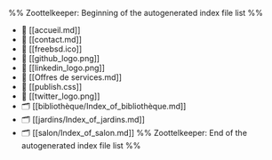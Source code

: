%% Zoottelkeeper: Beginning of the autogenerated index file list  %%
- 📄 [[accueil.md]]
- 📄 [[contact.md]]
- 📄 [[freebsd.ico]]
- 📄 [[github_logo.png]]
- 📄 [[linkedin_logo.png]]
- 📄 [[Offres de services.md]]
- 📄 [[publish.css]]
- 📄 [[twitter_logo.png]]
- 🗂️ [[bibliothèque/Index_of_bibliothèque.md]]
- 🗂️ [[jardins/Index_of_jardins.md]]
- 🗂️ [[salon/Index_of_salon.md]]
%% Zoottelkeeper: End of the autogenerated index file list  %%

